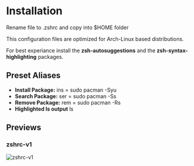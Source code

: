 # Installation


Rename file to .zshrc and copy into $HOME folder

This configuration files are optimized for Arch-Linux based distributions.

For best experiance install the **zsh-autosuggestions** and the **zsh-syntax-highlighting** packages.

## Preset Aliases

* **Install Package:** ins = sudo pacman -Syu
* **Search Package:** ser = sudo pacman -Ss 
* **Remove Package:**  rem = sudo pacman -Rs  
* **Highlighted ls output** ls

## Previews

### zshrc-v1
![zshrc-v1](https://github.com/user4022/custom-zshrc/blob/main/screenshots/zshrc-v1.png?raw=true)
